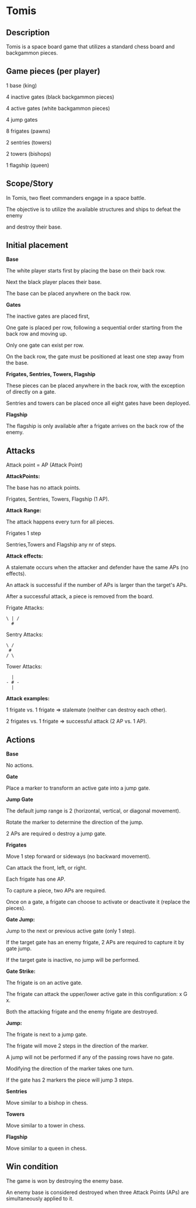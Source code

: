 # Tomis

## Description

Tomis is a space board game that utilizes a standard chess board and backgammon pieces.

## Game pieces (per player)

1 base (king)

4 inactive gates (black backgammon pieces)

4 active gates (white backgammon pieces)

4 jump gates

8 frigates (pawns)

2 sentries (towers)

2 towers (bishops)

1 flagship (queen)
  
## Scope/Story

In Tomis, two fleet commanders engage in a space battle.

The objective is to utilize the available structures and ships to defeat the enemy

and destroy their base.

## Initial placement

**Base**

The white player starts first by placing the base on their back row.

Next the black player places their base.

The base can be placed anywhere on the back row.

**Gates**

The inactive gates are placed first,

One gate is placed per row, following a sequential order starting from the back row and moving up.

Only one gate can exist per row.

On the back row, the gate must be positioned at least one step away from the base.

**Frigates, Sentries, Towers, Flagship**

These pieces can be placed anywhere in the back row, with the exception of directly on a gate.

Sentries and towers can be placed once all eight gates have been deployed.

**Flagship**

The flagship is only available after a frigate arrives on the back row of the enemy.

## Attacks

Attack point = AP (Attack Point)

**AttackPoints:**

The base has no attack points.

Frigates, Sentries, Towers, Flagship (1 AP).

**Attack Range:**

The attack happens every turn for all pieces.

Frigates 1 step

Sentries,Towers and Flagship any nr of steps.

**Attack effects:**

A stalemate occurs when the attacker and defender have the same APs (no effects).

An attack is successful if the number of APs is larger than the target's APs.

After a successful attack, a piece is removed from the board.

Frigate Attacks:

    \ | /
      #

Sentry Attacks:

    \ /
     #
    / \

Tower Attacks:

      |
    - # -
      |

**Attack examples:**

1 frigate vs. 1 frigate => stalemate (neither can destroy each other).

2 frigates vs. 1 frigate => successful attack (2 AP vs. 1 AP).

## Actions

**Base**

No actions.

**Gate**

Place a marker to transform an active gate into a jump gate.

**Jump Gate**

The default jump range is 2 (horizontal, vertical, or diagonal movement).

Rotate the marker to determine the direction of the jump.

2 APs are required o destroy a jump gate.

**Frigates**

Move 1 step forward or sideways (no backward movement).

Can attack the front, left, or right.

Each frigate has one AP.

To capture a piece, two APs are required.

Once on a gate, a frigate can choose to activate or deactivate it (replace the pieces).

**Gate Jump:**

Jump to the next or previous active gate (only 1 step).

If the target gate has an enemy frigate, 2 APs are required to capture it by gate jump.

If the target gate is inactive, no jump will be performed.

**Gate Strike:**

The frigate is on an active gate.

The frigate can attack the upper/lower active gate in this configuration: x G x.

Both the attacking frigate and the enemy frigate are destroyed.

**Jump:**

The frigate is next to a jump gate.

The frigate will move 2 steps in the direction of the marker.

A jump will not be performed if any of the passing rows have no gate.

Modifying the direction of the marker takes one turn.

If the gate has 2 markers the piece will jump 3 steps.

**Sentries**

Move similar to a bishop in chess.

**Towers**

Move similar to a tower in chess.

**Flagship**

Move similar to a queen in chess.

## Win condition

The game is won by destroying the enemy base.

An enemy base is considered destroyed when three Attack Points (APs) are simultaneously applied to it.
